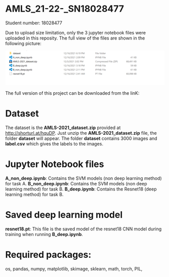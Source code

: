 # AMLS_21-22-_SN18028477

Student number: 18028477

Due to upload size limitation, only the 3 jupyter notebook files were uploaded in this reposity. The full view of the files are shown in the following picture:

![image](folder.png)

The full version of this project can be downloaded from the linK:

# Dataset
The dataset is the **AMLS-2021_dataset.zip** provided at http://shorturl.at/hquDP. 
Just unzip the **AMLS-2021_dataset.zip** file, the folder **dataset** will appear.
The folder **dataset** contains 3000 images and **label.csv** which gives the labels to the images.

# Jupyter Notebook files
**A_non_deep.ipynb**: Contains the SVM models (non deep learning method) for task A.
**B_non_deep.ipynb**: Contains the SVM models (non deep learning method) for task B.
**B_deep.ipynb**: Contains the Resnet18 (deep learning method) for task B. 

# Saved deep learning model
**resnet18.pt**: This file is the saved model of the resnet18 CNN model during training when running **B_deep.ipynb**.

# Required packages:
os, 
pandas, 
numpy, 
matplotlib, 
skimage, 
sklearn, 
math, 
torch, 
PIL, 
